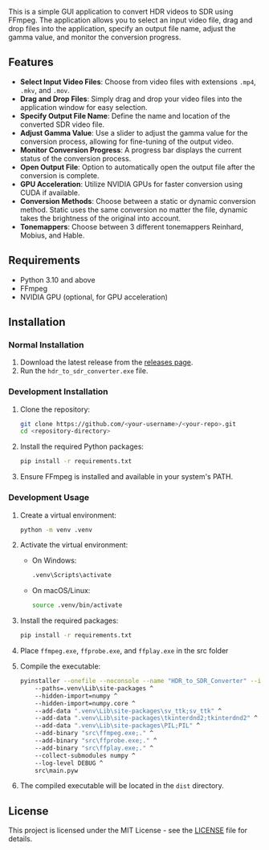 This is a simple GUI application to convert HDR videos to SDR using FFmpeg. The application allows you to select an input video file, drag and drop files into the application, specify an output file name, adjust the gamma value, and monitor the conversion progress.

## Features

- **Select Input Video Files**: Choose from video files with extensions `.mp4`, `.mkv`, and `.mov`.
- **Drag and Drop Files**: Simply drag and drop your video files into the application window for easy selection.
- **Specify Output File Name**: Define the name and location of the converted SDR video file.
- **Adjust Gamma Value**: Use a slider to adjust the gamma value for the conversion process, allowing for fine-tuning of the output video.
- **Monitor Conversion Progress**: A progress bar displays the current status of the conversion process.
- **Open Output File**: Option to automatically open the output file after the conversion is complete.
- **GPU Acceleration**: Utilize NVIDIA GPUs for faster conversion using CUDA if available.
- **Conversion Methods**: Choose between a static or dynamic conversion method. Static uses the same conversion no matter the file, dynamic takes the brightness of the original into account.
- **Tonemappers**: Choose between 3 different tonemappers Reinhard, Mobius, and Hable.

## Requirements

- Python 3.10 and above
- FFmpeg
- NVIDIA GPU (optional, for GPU acceleration)

## Installation

### Normal Installation

1. Download the latest release from the [releases page](https://github.com/TORlN/HDR-to-SDR/releases).
2. Run the `hdr_to_sdr_converter.exe` file.

### Development Installation

1. Clone the repository:
    ```sh
    git clone https://github.com/<your-username>/<your-repo>.git
    cd <repository-directory>
    ```

2. Install the required Python packages:
    ```sh
    pip install -r requirements.txt
    ```

3. Ensure FFmpeg is installed and available in your system's PATH.

### Development Usage

1. Create a virtual environment:
    ```sh
    python -m venv .venv
    ```

2. Activate the virtual environment:
    - On Windows:
        ```sh
        .venv\Scripts\activate
        ```
    - On macOS/Linux:
        ```sh
        source .venv/bin/activate
        ```

3. Install the required packages:
    ```sh
    pip install -r requirements.txt
    ```

4. Place `ffmpeg.exe`, `ffprobe.exe`, and `ffplay.exe` in the src folder

5. Compile the executable:
    ```sh
    pyinstaller --onefile --noconsole --name "HDR_to_SDR_Converter" --icon=logo/icon.ico ^
        --paths=.venv\Lib\site-packages ^
        --hidden-import=numpy ^
        --hidden-import=numpy.core ^
        --add-data ".venv\Lib\site-packages\sv_ttk;sv_ttk" ^
        --add-data ".venv\Lib\site-packages\tkinterdnd2;tkinterdnd2" ^
        --add-data ".venv\Lib\site-packages\PIL;PIL" ^
        --add-binary "src\ffmpeg.exe;." ^
        --add-binary "src\ffprobe.exe;." ^
        --add-binary "src\ffplay.exe;." ^
        --collect-submodules numpy ^
        --log-level DEBUG ^
        src\main.pyw
    ```
6. The compiled executable will be located in the `dist` directory.

## License

This project is licensed under the MIT License - see the [LICENSE](LICENSE) file for details.
